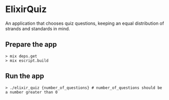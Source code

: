 # ElixirQuiz

An application that chooses quiz questions, keeping an equal distribution of strands and standards in mind.

## Prepare the app

```shell
> mix deps.get
> mix escript.build
```

## Run the app

```shell
> ./elixir_quiz {number_of_questions} # number_of_questions should be a number greater than 0
```